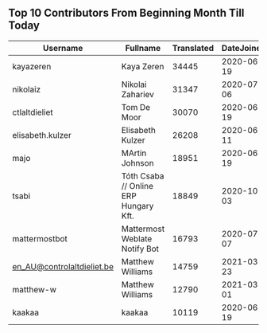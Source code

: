 ## Top 10 Contributors From Beginning Month Till Today ##
|Username|Fullname|Translated|DateJoined|
|--------|--------|----------|----------|
|kayazeren|Kaya Zeren|34445|2020-06-19|
|nikolaiz|Nikolai Zahariev|31347|2020-07-06|
|ctlaltdieliet|Tom De Moor|30070|2020-06-19|
|elisabeth.kulzer|Elisabeth Kulzer|26208|2020-06-11|
|majo|MArtin Johnson|18951|2020-06-19|
|tsabi|Tóth Csaba // Online ERP Hungary Kft.|18849|2020-10-03|
|mattermostbot|Mattermost Weblate Notify Bot|16793|2020-07-07|
|en_AU@controlaltdieliet.be|Matthew Williams|14759|2021-03-23|
|matthew-w|Matthew Williams|12790|2021-03-01|
|kaakaa|kaakaa|10119|2020-06-19|
